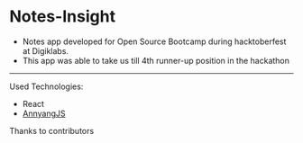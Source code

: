 # Notes-Insight
- Notes app developed for Open Source Bootcamp during hacktoberfest at Digiklabs.
- This app was able to take us till 4th runner-up position in the hackathon

----------------------------------------
Used Technologies:
- React
- [AnnyangJS](https://www.talater.com/annyang/)

Thanks to contributors 
